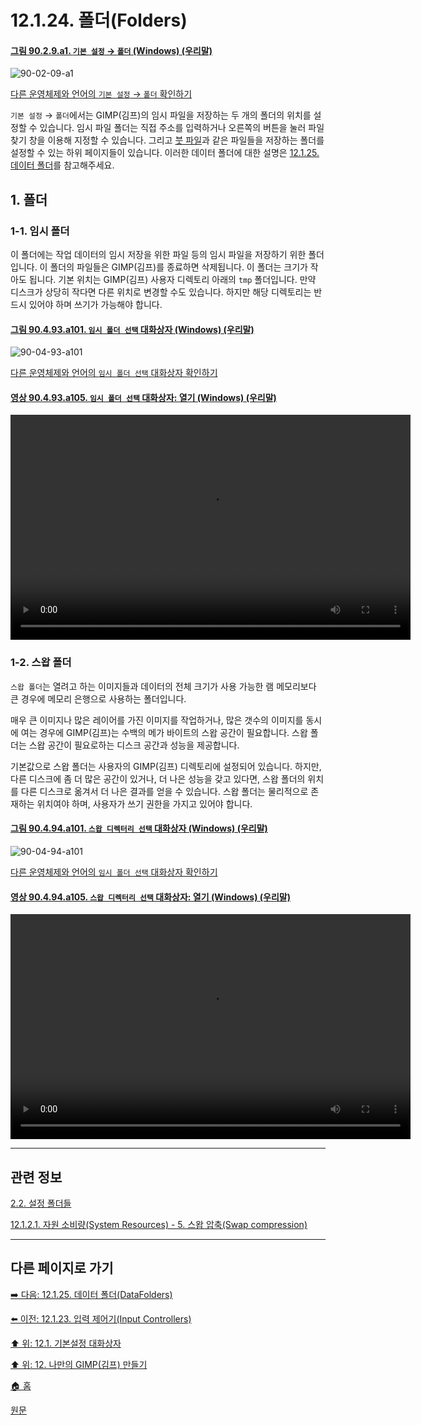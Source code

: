 # 12.1.24. 폴더(Folders)

<a id="90-02-09-a1"></a>

#### [그림 90.2.9.a1. `기본 설정` → `폴더` (Windows) (우리말)](./90-02-09-00-folders.md#90-02-09-a1)
![90-02-09-a1](https://github.com/wonder13662/gimp/assets/15767104/d348d946-cef6-4934-8d77-6d43f541aa98)

[다른 운영체제와 언어의 `기본 설정` → `폴더` 확인하기](./90-02-09-00-folders.md#90-02-09-a2)

`기본 설정` → `폴더`에서는 GIMP(김프)의 임시 파일을 저장하는 두 개의 폴더의 위치를 설정할 수 있습니다. 임시 파일 폴더는 직접 주소를 입력하거나 오른쪽의 버튼을 눌러 파일 찾기 창을 이용해 지정할 수 있습니다. 그리고 [붓 파일](./19-glossaryx-vbr.md)과 같은 파일들을 저장하는 폴더를 설정할 수 있는 하위 페이지들이 있습니다. 이러한 데이터 폴더에 대한 설명은 [12.1.25. 데이터 폴더](./12-01-25-data-folders.md)를 참고해주세요.

<a id="12-01-24-s1"></a>

## 1. 폴더

<a id="12-01-24-s1-01"></a>

### 1-1. 임시 폴더
이 폴더에는 작업 데이터의 임시 저장을 위한 파일 등의 임시 파일을 저장하기 위한 폴더입니다. 이 폴더의 파일들은 GIMP(김프)를 종료하면 삭제됩니다. 이 폴더는 크기가 작아도 됩니다. 기본 위치는 GIMP(김프) 사용자 디렉토리 아래의 `tmp` 폴더입니다. 만약 디스크가 상당히 작다면 다른 위치로 변경할 수도 있습니다. 하지만 해당 디렉토리는 반드시 있어야 하며 쓰기가 가능해야 합니다.

<a id="90-04-93-a101"></a>

#### [그림 90.4.93.a101. `임시 폴더 선택` 대화상자 (Windows) (우리말)](./90-04-0093-select_folder_for_temporary_files.md#90-04-93-a101)
![90-04-93-a101](https://github.com/wonder13662/gimp/assets/15767104/18b11064-4a1f-49f1-b67c-13ea8ae12dcc)

[다른 운영체제와 언어의 `임시 폴더 선택` 대화상자 확인하기](./90-04-0093-select_folder_for_temporary_files.md#90-04-93-a102)

<a id="90-04-93-a105"></a>

#### [영상 90.4.93.a105. `임시 폴더 선택` 대화상자: 열기 (Windows) (우리말)](./90-04-0093-select_folder_for_temporary_files.md#90-04-93-a105)
<video controls="controls" width="640" height="360" src="https://github.com/wonder13662/gimp/assets/15767104/c20056ee-166d-497f-a6b4-a8b382e9525b"></video>

<a id="12-01-24-s1-02"></a>

### 1-2. 스왑 폴더
`스왑 폴더`는 열려고 하는 이미지들과 데이터의 전체 크기가 사용 가능한 램 메모리보다 큰 경우에 메모리 은행으로 사용하는 폴더입니다.

매우 큰 이미지나 많은 레이어를 가진 이미지를 작업하거나, 많은 갯수의 이미지를 동시에 여는 경우에 GIMP(김프)는 수백의 메가 바이트의 스왑 공간이 필요합니다. 스왑 폴더는 스왑 공간이 필요로하는 디스크 공간과 성능을 제공합니다.

기본값으로 스왑 폴더는 사용자의 GIMP(김프) 디렉토리에 설정되어 있습니다. 하지만, 다른 디스크에 좀 더 많은 공간이 있거나, 더 나은 성능을 갖고 있다면, 스왑 폴더의 위치를 다른 디스크로 옮겨서 더 나은 결과를 얻을 수 있습니다. 스왑 폴더는 물리적으로 존재하는 위치여야 하며, 사용자가 쓰기 권한을 가지고 있어야 합니다.

<a id="90-04-94-a101"></a>

#### [그림 90.4.94.a101. `스왑 디렉터리 선택` 대화상자 (Windows) (우리말)](./90-04-0094-select_swap_folder.md#90-04-94-a101)
![90-04-94-a101](https://github.com/wonder13662/gimp/assets/15767104/302f4c9e-f77c-4389-ae2f-5a0295b4e15e)

[다른 운영체제와 언어의 `임시 폴더 선택` 대화상자 확인하기](./90-04-0094-select_swap_folder.md#90-04-94-a102)

<a id="90-04-94-a105"></a>

#### [영상 90.4.94.a105. `스왑 디렉터리 선택` 대화상자: 열기 (Windows) (우리말)](./90-04-0094-select_swap_folder.md#90-04-94-a105)
<video controls="controls" width="640" height="360" src="https://github.com/wonder13662/gimp/assets/15767104/c018f991-ab43-464f-88d2-75bc50def871"></video>

***

## 관련 정보

[2.2. 설정 폴더들](./02-02-configuration-folders.md)

[12.1.2.1. 자원 소비량(System Resources) - 5. 스왑 압축(Swap compression)](./12-01-02-01-resource_consumption.md#90-02-01-s5)

***

## 다른 페이지로 가기

[➡️ 다음: 12.1.25. 데이터 폴더(DataFolders)](./12-01-25-data-folders.md)

[⬅️ 이전: 12.1.23. 입력 제어기(Input Controllers)](./12-01-23-input-controllers.md)

[⬆️ 위: 12.1. 기본설정 대화상자](./12-01-00-preference-dialog.md)

[⬆️ 위: 12. 나만의 GIMP(김프) 만들기](./12-00-enrich-my-gimp.md)

[🏠 홈](./00-home.md)

[원문](https://docs.gimp.org/2.10/ko/gimp-pimping.html#gimp-prefs-input-controllers)
